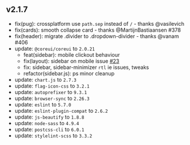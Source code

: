 ## v2.1.7
- fix(pug): crossplatform use `path.sep` instead of `/` - thanks @vasilevich
- fix(cards): smooth collapse card - thanks @MartijnBastiaansen #378
- fix(header): migrate .divider to .dropdown-divider - thanks @vanam #406
- update: `@coreui/coreui` to `2.0.21`
  - feat(sidebar): mobile clickout behaviour
  - fix(layout): sidebar on mobile issue [#23](https://github.com/coreui/coreui-angular/issues/23)
  - fix: sidebar, sidebar-minimizer `rtl` ie issues, tweaks
  - refactor(sidebar.js): ps minor cleanup
- update: `chart.js` to `2.7.3`
- update: `flag-icon-css` to `3.2.1`
- update: `autoprefixer` to `9.3.1`
- update: `browser-sync` to `2.26.3`
- update: `eslint` to `5.7.0`
- update: `eslint-plugin-compat` to `2.6.2`
- update: `js-beautify` to `1.8.8`
- update: `node-sass` to `4.9.4`
- update: `postcss-cli` to `6.0.1`
- update: `stylelint-scss` to `3.3.2`

